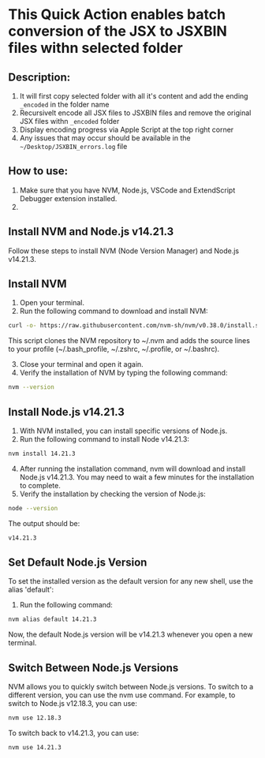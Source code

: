 # This Quick Action enables batch conversion of the JSX to JSXBIN files withn selected folder

## Description:

1. It will first copy selected folder with all it's content and add the ending `_encoded` in the folder name
2. Recursivelt encode all JSX files to JSXBIN files and remove the original JSX files withn `_encoded` folder
3. Display encoding progress via Apple Script at the top right corner
4. Any issues that may occur should be available in the `~/Desktop/JSXBIN_errors.log` file

## How to use:

1. Make sure that you have NVM, Node.js, VSCode and ExtendScript Debugger extension installed.
2. 


## Install NVM and Node.js v14.21.3

Follow these steps to install NVM (Node Version Manager) and Node.js v14.21.3.

## Install NVM

1. Open your terminal.
2. Run the following command to download and install NVM:
```bash
curl -o- https://raw.githubusercontent.com/nvm-sh/nvm/v0.38.0/install.sh | bash
```
This script clones the NVM repository to ~/.nvm and adds the source lines to your profile (~/.bash_profile, ~/.zshrc, ~/.profile, or ~/.bashrc).

3. Close your terminal and open it again.
4. Verify the installation of NVM by typing the following command:
```bash
nvm --version
```

## Install Node.js v14.21.3

1. With NVM installed, you can install specific versions of Node.js.
2. Run the following command to install Node v14.21.3:
```bash
nvm install 14.21.3
```

4. After running the installation command, nvm will download and install Node.js v14.21.3. You may need to wait a few minutes for the installation to complete.
5. Verify the installation by checking the version of Node.js:
```bash
node --version
```
The output should be:
```bash
v14.21.3
```

## Set Default Node.js Version

To set the installed version as the default version for any new shell, use the alias 'default':

1. Run the following command:
```bash
nvm alias default 14.21.3
```

Now, the default Node.js version will be v14.21.3 whenever you open a new terminal.

## Switch Between Node.js Versions

NVM allows you to quickly switch between Node.js versions. To switch to a different version, you can use the nvm use command. For example, to switch to Node.js v12.18.3, you can use:

```bash
nvm use 12.18.3
```

To switch back to v14.21.3, you can use:

```bash
nvm use 14.21.3
```